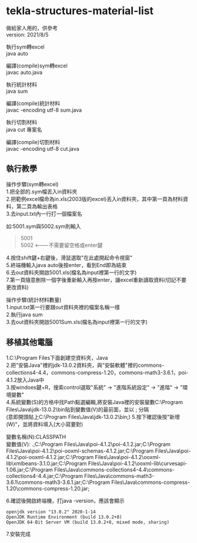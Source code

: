 # tekla-structures-material-list
做給家人用的，供參考  
version: 2021/8/5

執行sym轉excel  
java auto  

編譯(compile)sym轉excel  
javac auto.java  

執行統計材料  
java sum  

編譯(compile)統計材料  
javac -encoding utf-8 sum.java  

執行切割材料  
java cut 專案名  

編譯(compile)切割材料  
javac -encoding utf-8 cut.java  

## 執行教學
操作步驟(sym轉excel)  
1.把全部的.sym檔丟入in資料夾  
2.把範例excel檔命為in.xls(2003版的excel)丟入in資料夾，其中第一頁為材料資料，第二頁為輸出表格  
3.去input.txt內一行打一個檔案名  

如:5001.sym與5002.sym則輸入  
> 5001  
> 5002   <---不需要留空格或enter鍵  

4.按住shift鍵+右鍵後，滑鼠選取"在此處開起命令視窗"  
5.終端機輸入java auto後按enter，看到End即為結束  
6.去out資料夾開啟5001.xls(檔名為input裡第一行的文字)  
7.第一頁隨意刪除一個字後重新輸入再按enter，讓excel重新讀取資料(切記不要更改資料)  

操作步驟(統計材料數量)  
1.input.txt第一行要跟out資料夾裡的檔案名稱一樣  
2.執行java sum  
3.去out資料夾開啟5001Sum.xls(檔名為input裡第一行的文字)  

## 移植其他電腦
1.C:\Program Files下面創建空資料夾，Java  
2.把"安裝Java"裡的jdk-13.0.2資料夾，與"安裝軟體"裡的commons-collections4-4.4，commons-compress-1.20，commons-math3-3.6.1，poi-4.1.2放入Java中  
3.按windoes鍵+R，搜索control選取"系統" -> "進階系統設定" -> "進階" -> "環境變數"  
4.系統變數(S)的方格中找Path點選編輯,將安裝Java裡的安裝變數C:\Program Files\Java\jdk-13.0.2\bin貼到變數值(V)的最前面，並以 ; 分隔  
(意即開頭貼上C:\Program Files\Java\jdk-13.0.2\bin;)
5.按下確認後按"新增(W)"，並將資料填入(大小寫要對)

變數名稱(N):CLASSPATH  
變數值(V): .;C:\Program Files\Java\poi-4.1.2\poi-4.1.2.jar;C:\Program Files\Java\poi-4.1.2\poi-ooxml-schemas-4.1.2.jar;C:\Program Files\Java\poi-4.1.2\poi-ooxml-4.1.2.jar;C:\Program Files\Java\poi-4.1.2\ooxml-lib\xmlbeans-3.1.0.jar;C:\Program Files\Java\poi-4.1.2\ooxml-lib\curvesapi-1.06.jar;C:\Program Files\Java\commons-collections4-4.4\commons-collections4-4.4.jar;C:\Program Files\Java\commons-math3-3.6.1\commons-math3-3.6.1.jar;C:\Program Files\Java\commons-compress-1.20\commons-compress-1.20.jar;

6.確認後開啟終端機，打java -version，應該會顯示  
```console
openjdk version "13.0.2" 2020-1-14  
OpenJDK Runtime Environment (build 13.0.2+8)  
OpenJDK 64-Bit Server VM (build 13.0.2+8, mixed mode, sharing)  
```
7.安裝完成
